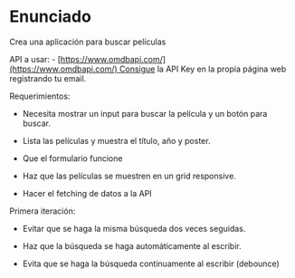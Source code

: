 # Enunciado

[](https://github.com/midudev/aprendiendo-react/tree/master/projects/05-react-buscador-peliculas#enunciado)

Crea una aplicación para buscar películas

API a usar: - [https://www.omdbapi.com/](https://www.omdbapi.com/) Consigue la API Key en la propia página web registrando tu email.

Requerimientos:

- Necesita mostrar un input para buscar la película y un botón para buscar.

- Lista las películas y muestra el título, año y poster.

- Que el formulario funcione

- Haz que las películas se muestren en un grid responsive.

- Hacer el fetching de datos a la API

Primera iteración:

- Evitar que se haga la misma búsqueda dos veces seguidas.

- Haz que la búsqueda se haga automáticamente al escribir.

- Evita que se haga la búsqueda continuamente al escribir (debounce)
